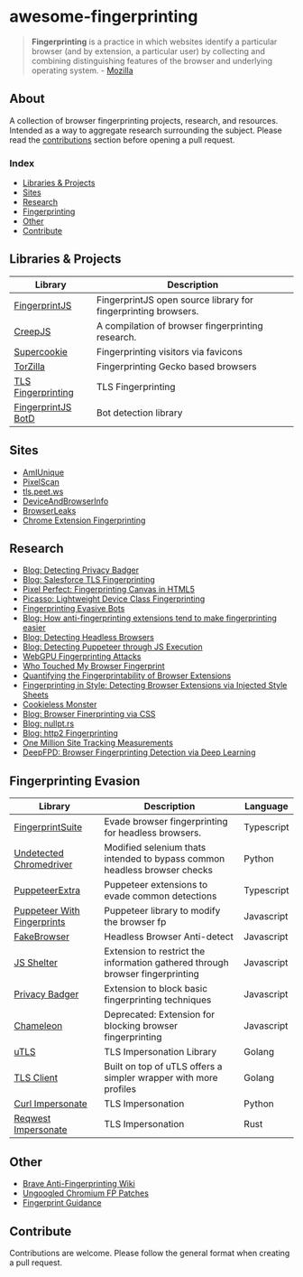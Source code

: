 # awesome-fingerprinting
> **Fingerprinting** is a practice in which websites identify a particular browser (and by extension, a particular user) by collecting and combining distinguishing features of the browser and underlying operating system. - [Mozilla](https://developer.mozilla.org/en-US/docs/Glossary/Fingerprinting)
## About

A collection of browser fingerprinting projects, research, and resources. Intended as a way to aggregate research surrounding the subject.
Please read the [contributions](#contribute) section before opening a pull request.

### Index

- [Libraries & Projects](#libraries--projects)
- [Sites](#sites)
- [Research](#research)
- [Fingerprinting](#fingerprinting-evasion)
- [Other](#other)
- [Contribute](#contribute)
## Libraries & Projects

| Library                                                         | Description                                                    |
| --------------------------------------------------------------- | -------------------------------------------------------------- |
| [FingerprintJS](https://github.com/fingerprintjs/fingerprintjs) | FingerprintJS open source library for fingerprinting browsers. |
| [CreepJS](https://github.com/abrahamjuliot/creepjs)             | A compilation of browser fingerprinting research.              |
| [Supercookie](https://github.com/jonasstrehle/supercookie)      | Fingerprinting visitors via favicons                           |
| [TorZilla](https://github.com/arkenfox/TZP)                     | Fingerprinting Gecko based browsers                            |
| [TLS Fingerprinting](https://github.com/salesforce/ja3)         | TLS Fingerprinting                                             |
| [FingerprintJS BotD](https://github.com/fingerprintjs/BotD)     | Bot detection library                                          |

## Sites

 - [AmIUnique](https://amiunique.org/)
 - [PixelScan](https://pixelscan.net/)
 - [tls.peet.ws](https://tls.peet.ws/)
 - [DeviceAndBrowserInfo](https://deviceandbrowserinfo.com/)
 - [BrowserLeaks](https://browserleaks.com/)
 - [Chrome Extension Fingerprinting](https://fpmon.github.io/fingerprinting-monitor/)
## Research

 - [Blog: Detecting Privacy Badger](https://adtechmadness.wordpress.com/2020/03/27/detecting-privacy-badgers-canvas-fp-detection/) 
 - [Blog: Salesforce TLS Fingerprinting](https://engineering.salesforce.com/tls-fingerprinting-with-ja3-and-ja3s-247362855967/)
 - [Pixel Perfect: Fingerprinting Canvas in HTML5](https://hovav.net/ucsd/dist/canvas.pdf)
 - [Picasso: Lightweight Device Class Fingerprinting](https://dl.acm.org/doi/pdf/10.1145/2994459.2994467)
 - [Fingerprinting Evasive Bots](https://arxiv.org/pdf/2406.07647)
 - [Blog: How anti-fingerprinting extensions tend to make fingerprinting easier](https://palant.info/2020/12/10/how-anti-fingerprinting-extensions-tend-to-make-fingerprinting-easier/)
 - [Blog: Detecting Headless Browsers](https://antoinevastel.com/javascript/2020/02/09/detecting-web-bots.html)
 - [Blog: Detecting Puppeteer through JS Execution](https://antoinevastel.com/javascript/2019/06/10/monitor-js-execution.html)
 - [WebGPU Fingerprinting Attacks](https://arxiv.org/pdf/2401.04349)
 - [Who Touched My Browser Fingerprint](https://yinzhicao.org/fpmeasurement/imc20.pdf)
 - [Quantifying the Fingerprintability of Browser Extensions](https://securitee.org/files/xhound-oakland17.pdf)
 - [Fingerprinting in Style: Detecting Browser Extensions via Injected Style Sheets](https://www.usenix.org/conference/usenixsecurity21/presentation/laperdrix)
 - [Cookieless Monster](http://consideredharmful.info/papers/Paper%20-%20Hot%20Topics%20in%20Computer%20Security%20-%20Cookieless%20Monster.pdf)
 - [Blog: Browser Finerprinting via CSS](https://fingerprint.com/blog/disabling-javascript-wont-stop-fingerprinting/)
 - [Blog: nullpt.rs](https://www.nullpt.rs/)
 - [Blog: http2 Fingerprinting](https://www.trickster.dev/post/understanding-http2-fingerprinting/)
 - [One Million Site Tracking Measurements](https://www.cs.princeton.edu/~arvindn/publications/OpenWPM_1_million_site_tracking_measurement.pdf)
 - [DeepFPD: Browser Fingerprinting Detection via Deep Learning](https://ieeexplore.ieee.org/abstract/document/10431413)
 
## Fingerprinting Evasion

| Library                                                                                    | Description                                                                   | Language   |
| ------------------------------------------------------------------------------------------ | ----------------------------------------------------------------------------- | ---------- |
| [FingerprintSuite](https://github.com/apify/fingerprint-suite)                             | Evade browser fingerprinting for headless browsers.                           | Typescript |
| [Undetected Chromedriver](https://github.com/ultrafunkamsterdam/undetected-chromedriver)   | Modified selenium thats intended to bypass common headless browser checks     | Python     |
| [PuppeteerExtra](https://github.com/berstend/puppeteer-extra)                              | Puppeteer extensions to evade common detections                               | Typescript |
| [Puppeteer With Fingerprints](https://github.com/CheshireCaat/puppeteer-with-fingerprints) | Puppeteer library to modify the browser fp                                    | Javascript |
| [FakeBrowser](https://github.com/kkoooqq/fakebrowser)                                      | Headless Browser Anti-detect                                                  | Javascript |
| [JS Shelter](https://github.com/polcak/jsrestrictor)                                       | Extension to restrict the information gathered through browser fingerprinting | Javascript |
| [Privacy Badger](https://github.com/EFForg/privacybadger)                                  | Extension to block basic fingerprinting techniques                            | Javascript |
| [Chameleon](https://github.com/ghostwords/chameleon)                                       | Deprecated: Extension for blocking browser fingerprinting                     | Javascript |
| [uTLS](https://github.com/refraction-networking/utls)                                      | TLS Impersonation Library                                                     | Golang     |
| [TLS Client](https://github.com/bogdanfinn/tls-client)                                     | Built on top of uTLS offers a simpler wrapper with more profiles              | Golang     |
| [Curl Impersonate](https://github.com/lwthiker/curl-impersonate)                           | TLS Impersonation                                                             | Python     |
| [Reqwest Impersonate](https://github.com/0x676e67/reqwest-impersonate)                     | TLS Impersonation                                                             | Rust       |

## Other
- [Brave Anti-Fingerprinting Wiki](https://github.com/brave/brave-browser/wiki/Fingerprinting-Protections)
- [Ungoogled Chromium FP Patches](https://github.com/ungoogled-software/ungoogled-chromium/blob/07e4bdd1da038c7a4423637e6e00ffdbe1695581/patches/extra/bromite/flag-fingerprinting-canvas-image-data-noise.patch#L31)
- [Fingerprint Guidance](https://w3c.github.io/fingerprinting-guidance/)
## Contribute
Contributions are welcome. Please follow the general format when creating a pull request.
